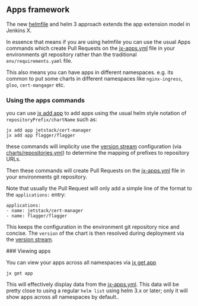 ## Apps framework

The new [helmfile](https://github.com/roboll/helmfile) and helm 3 approach extends the app extension model in Jenkins X.

In essence that means if you are using helmfile you can use the usual Apps commands which create Pull Requests on the [jx-apps.yml](https://github.com/jenkins-x-labs/boot-helmfile-poc/blob/master/jx-apps.yml) file in your environments git repository rather than the traditional `env/requirements.yaml` file.

This also means you can have apps in different namespaces. e.g. its common to put some charts in different namespaces like `nginx-ingress`, `gloo`, `cert-mangager` etc.

### Using the apps commands

you can use [jx add app](https://jenkins-x.io/commands/jx_add_app/) to add apps using the usual helm style notation of `repositoryPrefix/chartName` such as:

```
jx add app jetstack/cert-manager
jx add app flagger/flagger

```

these commands will implicity use the [version stream](https://jenkins-x.io/docs/concepts/version-stream/) configuration (via [charts/repositories.yml](https://github.com/jenkins-x/jenkins-x-versions/blob/master/charts/repositories.yml)) to determine the mapping of prefixes to repository URLs.

Then these commands will create Pull Requests on the [jx-apps.yml](https://github.com/jenkins-x-labs/boot-helmfile-poc/blob/master/jx-apps.yml) file in your environments git repository.

Note that usually the Pull Request will only add a simple line of the format to the `applications:` entry:

```
applications:
- name: jetstack/cert-manager 
- name: flagger/flagger
``` 

This keeps the configuration in the environment git repository nice and concise. The `version` of the chart is then resolved during deployment via the [version stream](https://jenkins-x.io/docs/concepts/version-stream/).

### Viewing apps

You can view your apps across all namespaces via [jx get app](https://jenkins-x.io/commands/jx_get_apps/)

``` 
jx get app
```

This will effectively display data from the [jx-apps.yml](https://github.com/jenkins-x-labs/boot-helmfile-poc/blob/master/jx-apps.yml). This data will be pretty close to using a regular `helm list` using helm 3.x or later; only it will show apps across all namespaces by default..

